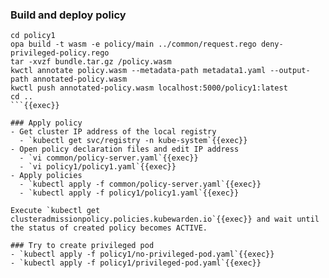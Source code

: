 
### Build and deploy policy
```
cd policy1
opa build -t wasm -e policy/main ../common/request.rego deny-privileged-policy.rego
tar -xvzf bundle.tar.gz /policy.wasm
kwctl annotate policy.wasm --metadata-path metadata1.yaml --output-path annotated-policy.wasm
kwctl push annotated-policy.wasm localhost:5000/policy1:latest
cd ..
```{{exec}}

### Apply policy
- Get cluster IP address of the local registry
  - `kubectl get svc/registry -n kube-system`{{exec}}
- Open policy declaration files and edit IP address
  - `vi common/policy-server.yaml`{{exec}}
  - `vi policy1/policy1.yaml`{{exec}}
- Apply policies
  - `kubectl apply -f common/policy-server.yaml`{{exec}}
  - `kubectl apply -f policy1/policy1.yaml`{{exec}}

Execute `kubectl get clusteradmissionpolicy.policies.kubewarden.io`{{exec}} and wait until the status of created policy becomes ACTIVE.

### Try to create privileged pod
- `kubectl apply -f policy1/no-privileged-pod.yaml`{{exec}}
- `kubectl apply -f policy1/privileged-pod.yaml`{{exec}}
